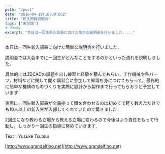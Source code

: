 ```yaml
---
path: "/post"
date: "2016-04-19T16:00:00Z"
title: "新入部員説明会"
tags: ["未分類"]
# dummy
excerpt: "本日は一回生新入部員に向けた簡単な説明会を行いました．..."
---
```




[](19-1.jpg)

本日は一回生新入部員に向けた簡単な説明会を行いました．

説明会では大会までに一回生がどんなことをするのかといった流れを説明しました．

具体的には3DCADの課題を出し練習と経験を積んでもらい，工作機械や各パーツ，材料などに関して開く講習会に参加して知識を身につけてもらって，最終的に簡単な機構のものづくりを実際に設計から製作まで行ってもらおうと予定しています．

実際に一回生新入部員が全員揃って顔を合わせるのは初めてで軽く数えただけでも10人以上の新入生が入部してくれていたので驚きました．

2回生になり教わる立場から教える立場に変わるので今後はより責任をもって行動し，しっかり一回生の指導に努めていきます．

Text：Yusuke Tsutsui

[http://www.grandelfino.net](http://www.grandelfino.net)

